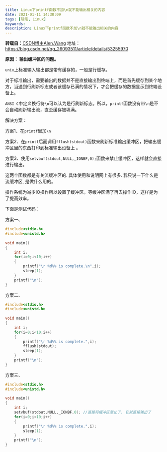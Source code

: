 ```yaml
---
title: Linux下printf函数不加\n就不能输出相关的内容
date: 2021-01-11 14:30:09
tags: [随笔, Linux]
keywords:
description: Linux下printf函数不加\n就不能输出相关的内容
---
```


**转载自：**[CSDN博主Alen.Wang](https://blog.csdn.net/qq_26093511/article/details/53255970) 地址：<https://blog.csdn.net/qq_26093511/article/details/53255970>

**原因：  输出缓冲区的问题。**

`unix`上标准输入输出都是带有缓存的，一般是行缓存。

对于标准输出，需要输出的数据并不是直接输出到终端上，而是首先缓存到某个地方，当遇到行刷新标志或者该缓存已满的情况下，才会把缓存的数据显示到终端设备上。

`ANSI C`中定义换行符`\n`可以认为是行刷新标志。所以，`printf`函数没有带`\n`是不会自动刷新输出流，直至缓存被填满。

<!--more-->



解决方案：

方案1、在`printf`里加`\n`

方案2、在`printf`后面调用`fflush(stdout)`函数来刷新标准输出缓冲区，把输出缓冲区里的东西打印到标准输出设备上 。

方案3、使用`setvbuf(stdout,NULL,_IONBF,0);`函数来禁止缓冲区，这样就会直接进行输出。




这两个函数都是有关流缓冲区的. 具体使用和说明网上有很多.  我只说一下什么是流缓冲区, 是做什么用的。

操作系统为减少IO操作所以设置了缓冲区。等缓冲区满了再去操作IO，这样是为了提高效率。



下面是测试代码：

方案一、

```c
#include<stdio.h>
#include<unistd.h>
 
void main()
{
    int i;
    for(i=0;i<10;i++)
    {
        printf("\r %d%% is complete.\n",i);
        sleep(1);
    }
    printf("\n");
}
```

方案二、

```c
#include<stdio.h>
#include<unistd.h>
 
void main()
{
    int i;
    for(i=0;i<10;i++)
    {
        printf("\r %d%% is complete.",i);
        fflush(stdout);
        sleep(1);
    }
    printf("\n");
}
```

方案三、

```c
#include<stdio.h>
#include<unistd.h>
 
void main()
{
    int i;
    setvbuf(stdout,NULL,_IONBF,0); //直接将缓冲区禁止了. 它就直接输出了
    for(i=0;i<10;i++)
    {
        printf("\r %d%% is complete.",i);
        sleep(1);
    }
    printf("\n");
}
```

